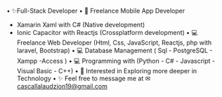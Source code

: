 • ✨Full-Stack Developer
• 📱 Freelance Mobile App Developer
   - Xamarin Xaml with C# (Native development)
   - Ionic Capacitor with Reactjs (Crossplatform development)
• 💻 Freelance Web Developer (Html, Css, JavaScript, Reactjs, php with laravel, Bootstrap)
• 💻 Database Management ( Sql - PostgreSQL - Xampp -Access )
• 💻 Programming with (Python - C# - Javascript - Visual Basic - C++)
• 👀 Interested in Exploring more deeper in Technology
• ✨ Feel free to message me at ✉cascallalaudzion19@gmail.com

 


